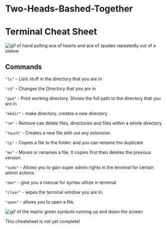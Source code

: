# Two-Heads-Bashed-Together

#  Terminal Cheat Sheet
![gif of hand pulling ace of hearts and ace of spades repeatedly out of a sleeve](https://3.bp.blogspot.com/-zEHRr-jJ740/W1IIWkRUT1I/AAAAAAAADJs/QFsgYFSSn5wL6xE3_oP_oJ1qxDKIHTgXwCLcBGAs/s1600/cards.gif)
## Commands

`"ls"` - Lists stuff in the directory that you are in 

`"cd"` - Changes the Directory that you are in

`"pwd"` - Print working directory. Shows the full path to the directory that you are in

`"mkdir"` - make directory. creates a new directory

`"rm"` - Remove can delete files, directories and files within a whole directory

`"touch"` - Creates a new file with out any extension

`"cp"` - Copies a file to the folder. and you can rename the duplicate

`"mv"` - Moves or renames a file. It copies first then deletes the previous version. 

`"sudo"`    - Allows you to gain super admin rights in the terminal for certain admin actions.

`"man"`     - give you a manual for syntax utilize in terminal 

`"clear"`   - wipes the terminal window you are in.

`"open"`    - allows you to open a file. 

![gif of the matrix green symbols running up and down the screen](https://media.giphy.com/media/Q9aBxHn9fTqKs/giphy.gif)

This cheatsheet is not yet complete!
